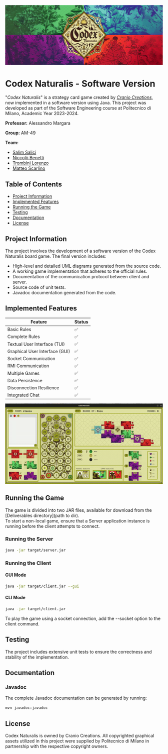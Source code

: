 
<img src="src/main/resources/it/polimi/ingsw/am49/images/readME_images/codex_banner.png" alt="Game Logo"/>

# Codex Naturalis - Software Version

"*Codex Naturalis*" is a strategy card game created by *[Cranio Creations](https://www.craniocreations.it/)*, now implemented in a software version using Java. This project was developed as part of the Software Engineering course at Politecnico di Milano, Academic Year 2023-2024.

**Professor:** Alessandro Margara

**Group:** AM-49

**Team:**
- [Salim Salici](https://github.com/SalimSalici)
- [Niccolò Benetti](https://github.com/NiccoloBenetti)
- [Trombini Lorenzo](https://github.com/L-Trombini-Polimi)
- [Matteo Scarlino](https://github.com/mttscrl)

<!--**Final Grade:** -->

## Table of Contents

- [Project Information](#project-information)
- [Implemented Features](#implemented-features)
- [Running the Game](#running-the-game)
- [Testing](#testing)
- [Documentation](#documentation)
- [License](#license)

## Project Information

The project involves the development of a software version of the Codex Naturalis board game. The final version includes:
- High-level and detailed UML diagrams generated from the source code.
- A working game implementation that adheres to the official rules.
- Documentation of the communication protocol between client and server.
- Source code of unit tests.
- Javadoc documentation generated from the code.

## Implemented Features

| Feature                        | Status             |
|--------------------------------|--------------------|
| Basic Rules                    | :white_check_mark: |
| Complete Rules                 | :white_check_mark: |
| Textual User Interface (TUI)   | :white_check_mark: |
| Graphical User Interface (GUI) | :white_check_mark: |
| Socket Communication           | :white_check_mark: |
| RMI Communication              | :white_check_mark: |
| Multiple Games                 | :white_check_mark: |
| Data Persistence               | :white_check_mark: |
| Disconnection Resilience       | :white_check_mark: |
| Integrated Chat                | :white_check_mark: |

<img src="src/main/resources/it/polimi/ingsw/am49/images/readme_pictures/gui_gameplay.gif" alt="menu" />

## Running the Game
The game is divided into two JAR files, available for download from the [Deliverables directory](path to dir).
<br>To start a non-local game, ensure that a Server application instance is running before the client attempts to connect.</br>


### Running the Server

```sh
java -jar target/server.jar
```

### Running the Client

#### GUI Mode

```sh
java -jar target/client.jar --gui
```

#### CLI Mode

```sh
java -jar target/client.jar
```

To play the game using a socket connection, add the --socket option to the client command.

## Testing

The project includes extensive unit tests to ensure the correctness and stability of the implementation.    

## Documentation

### Javadoc

The complete Javadoc documentation can be generated by running:

```sh
mvn javadoc:javadoc
```

## License

Codex Naturalis is owned by Cranio Creations. All copyrighted graphical assets utilized in this project were supplied by Politecnico di Milano in partnership with the respective copyright owners.
